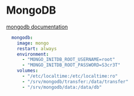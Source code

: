 # MongoDB

[mongodb documentation](https://hub.docker.com/_/mongo)
```yaml
  mongodb:
    image: mongo
    restart: always
    environment:
      - "MONGO_INITDB_ROOT_USERNAME=root"
      - "MONGO_INITDB_ROOT_PASSWORD=S3cr3T"
    volumes:
      - "/etc/localtime:/etc/localtime:ro"
      - "/srv/mongodb/transfer:/data/transfer"
      - "/srv/mongodb/data:/data/db"
```